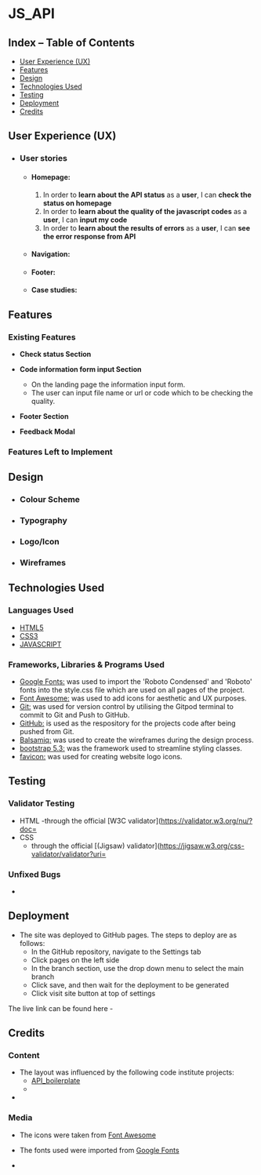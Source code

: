 # JS_API






## Index – Table of Contents
* [User Experience (UX)](#user-experience-ux) 
* [Features](#features)
* [Design](#design)
* [Technologies Used](#technologies-used)
* [Testing](#testing)
* [Deployment](#deployment)
* [Credits](#credits)

## User Experience (UX)

-   ### User stories

    -   #### Homepage:
        1. In order to **learn about the API status** as a **user**, I can **check the status on homepage**
        2. In order to **learn about the quality of the javascript codes** as a **user**, I can **input my code**
        3. In order to **learn about the results of errors** as a **user**, I can **see the error response from API**

    -   #### Navigation:
  
    -   #### Footer:
    
    -   #### Case studies:
  
     
## Features 

### Existing Features




- __Check status Section__

  



- __Code information form input Section__ 
  - On the landing page the information input form.
  - The user can input file name or url or code which to be checking the quality.



- __Footer Section__ 
  



- __Feedback Modal__ 





### Features Left to Implement


  
## Design

-   ### Colour Scheme
    

       

-   ### Typography
    
 
    

-   ### Logo/Icon


    
-   ### Wireframes

    
## Technologies Used

### Languages Used

-   [HTML5](https://en.wikipedia.org/wiki/HTML5)
-   [CSS3](https://en.wikipedia.org/wiki/Cascading_Style_Sheets)
-   [JAVASCRIPT](https://en.wikipedia.org/wiki/JavaScript)

### Frameworks, Libraries & Programs Used

-   [Google Fonts:](https://fonts.google.com/) was used to import the 'Roboto Condensed' and 'Roboto' fonts into the style.css file which are used on all pages of the project.
-   [Font Awesome:](https://fontawesome.com/) was used to add icons for aesthetic and UX purposes.
-   [Git:](https://git-scm.com/) was used for version control by utilising the Gitpod terminal to commit to Git and Push to GitHub.
-   [GitHub:](https://github.com/) is used as the respository for the projects code after being pushed from Git.
-   [Balsamiq:](https://balsamiq.com/) was used to create the wireframes during the design process.
-   [bootstrap 5.3:](https://getbootstrap.com/) was the framework used to streamline styling classes.
-   [favicon:](https://favicon.io/) was used for creating website logo icons.
    

## Testing 


### Validator Testing 

- HTML
  -through the official [W3C validator](https://validator.w3.org/nu/?doc=
- CSS
  - through the official [(Jigsaw) validator](https://jigsaw.w3.org/css-validator/validator?uri=

### Unfixed Bugs

- 

## Deployment

- The site was deployed to GitHub pages. The steps to deploy are as follows: 
  - In the GitHub repository, navigate to the Settings tab
  - Click pages on the left side
  - In the branch section, use the drop down menu to select the main branch
  - Click save, and then wait for the deployment to be generated
  - Click visit site button at top of settings

The live link can be found here - 


## Credits 

### Content 

- The layout was influenced by the following code institute projects:
	- [API_boilerplate](https://github.com/Code-Institute-Solutions/API_boilerplate)
	- 
- 
### Media

- The icons were taken from [Font Awesome](https://fontawesome.com/)
- The fonts used were imported from [Google Fonts](https://fonts.google.com/)

- 
